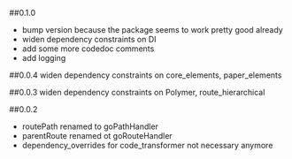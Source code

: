 ##0.1.0
- bump version because the package seems to work pretty good already
- widen dependency constraints on DI
- add some more codedoc comments
- add logging

##0.0.4
widen dependency constraints on core_elements, paper_elements

##0.0.3
widen dependency constraints on Polymer, route_hierarchical

##0.0.2
- routePath renamed to goPathHandler
- parentRoute renamed ot goRouteHandler
- dependency_overrides for code_transformer not necessary anymore
